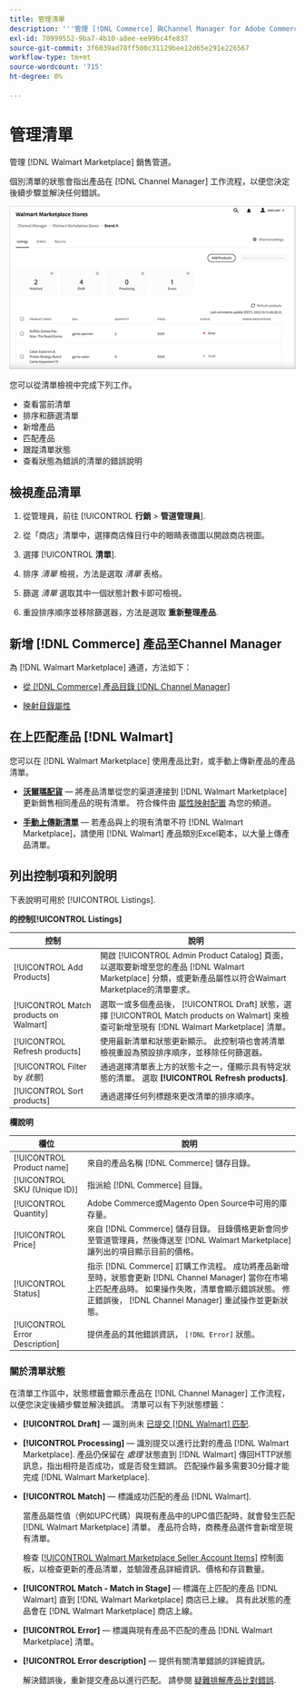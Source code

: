 ```yaml
---
title: 管理清單
description: '''管理 [!DNL Commerce] 與Channel Manager for Adobe Commerce和Magento Open Source一起儲存。'
exl-id: 70999552-9ba7-4b10-a8ee-ee99bc4fe837
source-git-commit: 3f6039ad78ff500c31129bee12d65e291e226567
workflow-type: tm+mt
source-wordcount: '715'
ht-degree: 0%

---
```


# 管理清單

管理 [!DNL Walmart Marketplace] 銷售管道。

個別清單的狀態會指出產品在 [!DNL Channel Manager] 工作流程，以便您決定後續步驟並解決任何錯誤。

![已連接銷售渠道的清單頁](assets/listings-dashboard-view.png)

您可以從清單檢視中完成下列工作。

* 查看當前清單
* 排序和篩選清單
* 新增產品
* 匹配產品
* 跟蹤清單狀態
* 查看狀態為錯誤的清單的錯誤說明

## 檢視產品清單

1. 從管理員，前往 [!UICONTROL **行銷** > **管道管理員**].

1. 從「商店」清單中，選擇商店條目行中的眼睛表徵圖以開啟商店視圖。

1. 選擇 [!UICONTROL **清單**].

1. 排序 *清單* 檢視，方法是選取 *清單* 表格。

1. 篩選 *清單* 選取其中一個狀態計數卡即可檢視。

1. 重設排序順序並移除篩選器，方法是選取 **重新整理產品**.

## 新增 [!DNL Commerce] 產品至Channel Manager

為 [!DNL Walmart Marketplace] 通道，方法如下：

* [從 [!DNL Commerce] 產品目錄 [!DNL Channel Manager]](add-products-to-channel-store.md)

* [映射目錄屬性](map-catalog-attributes.md#configure-product-attribute-settings)

## 在上匹配產品 [!DNL Walmart]

您可以在 [!DNL Walmart Marketplace] 使用產品比對，或手動上傳新產品的產品清單。

* **[沃爾瑪配貨](connect-listings-to-marketplace.md)** — 將產品清單從您的渠道連接到 [!DNL Walmart Marketplace] 更新銷售相同產品的現有清單。 符合條件由 [屬性映射配置](map-catalog-attributes.md) 為您的頻道。

* **[手動上傳新清單](connect-listings-to-marketplace.md#upload-new-product-listings)** — 若產品與上的現有清單不符 [!DNL Walmart Marketplace]，請使用 [!DNL Walmart] 產品類別Excel範本，以大量上傳產品清單。

## 列出控制項和列說明

下表說明可用於 [!UICONTROL Listings].

**的控制[!UICONTROL Listings]**

| **控制** | **說明** |
|----------------------------------------|-------------------------------------------------------------------------------------------------------------------------------------------------------------------------------------------------------------------|
| [!UICONTROL Add Products] | 開啟 [!UICONTROL Admin Product Catalog] 頁面，以選取要新增至您的產品 [!DNL Walmart Marketplace] 分類，或更新產品屬性以符合Walmart Marketplace的清單要求。 |
| [!UICONTROL Match products on Walmart] | 選取一或多個產品後， [!UICONTROL Draft] 狀態，選擇 [!UICONTROL Match products on Walmart] 來檢查可新增至現有 [!DNL Walmart Marketplace] 清單。 |
| [!UICONTROL Refresh products] | 使用最新清單和狀態更新顯示。 此控制項也會將清單檢視重設為預設排序順序，並移除任何篩選器。 |
| [!UICONTROL Filter by *狀態*] | 通過選擇清單表上方的狀態卡之一，僅顯示具有特定狀態的清單。 選取 **[!UICONTROL Refresh products]**. |
| [!UICONTROL Sort products] | 通過選擇任何列標題來更改清單的排序順序。 |


**欄說明**

| **欄位** | **說明** |
|--------------------------------|-------------------------------------------------------------------------------------------------------------------------------------------------------------------------------------------------------------------------------------------------------------------------------------------------------------------------------------------------------------------|
| [!UICONTROL Product name] | 來自的產品名稱 [!DNL Commerce] 儲存目錄。 |
| [!UICONTROL SKU (Unique ID)] | 指派給 [!DNL Commerce] 目錄。 |
| [!UICONTROL  Quantity] | Adobe Commerce或Magento Open Source中可用的庫存量。 |
| [!UICONTROL Price] | 來自 [!DNL Commerce] 儲存目錄。 目錄價格更新會同步至管道管理員，然後傳送至 [!DNL Walmart Marketplace]  讓列出的項目顯示目前的價格。 |
| [!UICONTROL Status] | 指示 [!DNL Commerce] 訂購工作流程。 成功將產品新增至時，狀態會更新 [!DNL Channel Manager] 當你在市場上匹配產品時。 如果操作失敗，清單會顯示錯誤狀態。 修正錯誤後， [!DNL Channel Manager] 重試操作並更新狀態。 |
| [!UICONTROL Error Description] | 提供產品的其他錯誤資訊， `[!DNL Error]` 狀態。 |

### 關於清單狀態

在清單工作區中，狀態標籤會顯示產品在 [!DNL Channel Manager] 工作流程，以便您決定後續步驟並解決錯誤。 清單可以有下列狀態標籤：

* **[!UICONTROL Draft]** — 識別尚未 [已提交 [!DNL Walmart] 匹配](connect-listings-to-marketplace.md#match-products).

* **[!UICONTROL Processing]** — 識別提交以進行比對的產品 [!DNL Walmart Marketplace]. 產品仍保留在 *處理* 狀態直到 [!DNL Walmart] 傳回HTTP狀態訊息，指出相符是否成功，或是否發生錯誤。 匹配操作最多需要30分鐘才能完成 [!DNL Walmart Marketplace].

* **[!UICONTROL Match]** — 標識成功匹配的產品 [!DNL Walmart].

   當產品屬性值（例如UPC代碼）與現有產品中的UPC值匹配時，就會發生匹配 [!DNL Walmart Marketplace] 清單。 產品符合時，商務產品選件會新增至現有清單。

   檢查 [[!UICONTROL Walmart Marketplace Seller Account Items]](https://seller.walmart.com/items-and-inventory/manage-items) 控制面板，以檢查更新的產品清單，並驗證產品詳細資訊、價格和存貨數量。

* **[!UICONTROL Match - Match in Stage]** — 標識在上匹配的產品 [!DNL Walmart] 直到 [!DNL Walmart Marketplace] 商店已上線。 具有此狀態的產品會在 [!DNL Walmart Marketplace] 商店上線。

* **[!UICONTROL Error]** — 標識與現有產品不匹配的產品 [!DNL Walmart Marketplace] 清單。

* **[!UICONTROL Error description]** — 提供有關清單錯誤的詳細資訊。

   解決錯誤後，重新提交產品以進行匹配。 請參閱 [疑難排解產品比對錯誤](connect-listings-to-marketplace.md#troubleshoot-product-match-errors).
